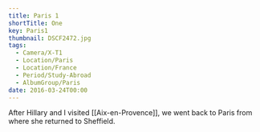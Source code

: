 ```yaml
---
title: Paris 1
shortTitle: One
key: Paris1
thumbnail: DSCF2472.jpg
tags:
  - Camera/X-T1
  - Location/Paris
  - Location/France
  - Period/Study-Abroad
  - AlbumGroup/Paris
date: 2016-03-24T00:00
---
```

After Hillary and I visited [[Aix-en-Provence]], we went back to Paris from where she returned to Sheffield.
